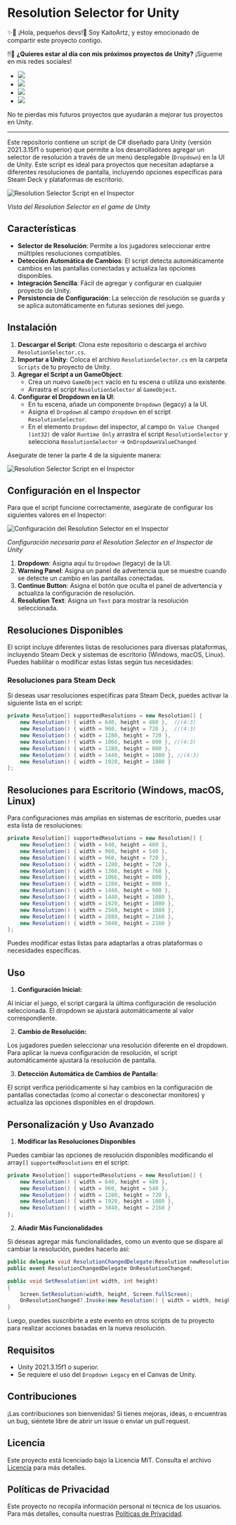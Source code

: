 # Resolution Selector for Unity

✨🌷 ¡Hola, pequeños devs!💖 Soy KaitoArtz, y estoy emocionado de compartir este proyecto contigo.

‼🥺 **¿Quieres estar al día con mis próximos proyectos de Unity?** ¡Sígueme en mis redes sociales!

- [<img src="https://img.shields.io/badge/X-000000?style=for-the-badge&logo=x&logoColor=white" />](https://x.com/K41t0M)
- [<img src="https://img.shields.io/badge/Instagram-E4405F?style=for-the-badge&logo=instagram&logoColor=white" />](https://www.instagram.com/kaitoartzz/#)
- [<img src="https://img.shields.io/badge/LinkedIn-0077B5?style=for-the-badge&logo=linkedin&logoColor=white" />](https://linkedin.com/in/TuPerfil)
- [<img src="https://img.shields.io/badge/daily.dev-CE3DF3?style=for-the-badge&logo=dailydotdev&logoColor=white" />](https://app.daily.dev/kaitoartz)

No te pierdas mis futuros proyectos que ayudarán a mejorar tus proyectos en Unity.

---

Este repositorio contiene un script de C# diseñado para Unity (versión 2021.3.15f1 o superior) que permite a los desarrolladores agregar un selector de resolución a través de un menú desplegable (`Dropdown`) en la UI de Unity. Este script es ideal para proyectos que necesitan adaptarse a diferentes resoluciones de pantalla, incluyendo opciones específicas para Steam Deck y plataformas de escritorio.

![Resolution Selector Script en el Inspector](.image/ResolutionSelector.png)

*Vista del Resolution Selector en el game de Unity*

## Características

- **Selector de Resolución**: Permite a los jugadores seleccionar entre múltiples resoluciones compatibles.
- **Detección Automática de Cambios**: El script detecta automáticamente cambios en las pantallas conectadas y actualiza las opciones disponibles.
- **Integración Sencilla**: Fácil de agregar y configurar en cualquier proyecto de Unity.
- **Persistencia de Configuración**: La selección de resolución se guarda y se aplica automáticamente en futuras sesiones del juego.

## Instalación

1. **Descargar el Script**: Clona este repositorio o descarga el archivo `ResolutionSelector.cs`.
2. **Importar a Unity**: Coloca el archivo `ResolutionSelector.cs` en la carpeta `Scripts` de tu proyecto de Unity.
3. **Agregar el Script a un GameObject**:
   - Crea un nuevo `GameObject` vacío en tu escena o utiliza uno existente.
   - Arrastra el script `ResolutionSelector` al `GameObject`.
4. **Configurar el Dropdown en la UI**:
   - En tu escena, añade un componente `Dropdown` (legacy) a la UI.
   - Asigna el `Dropdown` al campo `dropdown` en el script `ResolutionSelector`.
   - En el elemento `Dropdown` del inspector, al campo `On Value Changed (int32)` de valor `Runtime Only` arrastra el script `ResolutionSelector` y selecciona `ResolutionSelector` -> `OnDropdownValueChanged`

Asegurate de tener la parte 4 de la siguiente manera:

![Resolution Selector Script en el Inspector](.image/Inspector.png)

## Configuración en el Inspector

Para que el script funcione correctamente, asegúrate de configurar los siguientes valores en el Inspector:

![Configuración del Resolution Selector en el Inspector](.image/DropdownResolutionValues.png)

*Configuración necesaria para el Resolution Selector en el Inspector de Unity*

1. **Dropdown**: Asigna aquí tu `Dropdown` (legacy) de la UI.
2. **Warning Panel**: Asigna un panel de advertencia que se muestre cuando se detecte un cambio en las pantallas conectadas.
3. **Continue Button**: Asigna el botón que oculta el panel de advertencia y actualiza la configuración de resolución.
4. **Resolution Text**: Asigna un `Text` para mostrar la resolución seleccionada.

## Resoluciones Disponibles

El script incluye diferentes listas de resoluciones para diversas plataformas, incluyendo Steam Deck y sistemas de escritorio (Windows, macOS, Linux). Puedes habilitar o modificar estas listas según tus necesidades:

### Resoluciones para Steam Deck

Si deseas usar resoluciones específicas para Steam Deck, puedes activar la siguiente lista en el script:

```csharp
private Resolution[] supportedResolutions = new Resolution[] {
    new Resolution() { width = 640, height = 480 },  //(4:3)
    new Resolution() { width = 960, height = 720 },  //(4:3)
    new Resolution() { width = 1280, height = 720 },
    new Resolution() { width = 1066, height = 800 }, //(4:3)
    new Resolution() { width = 1280, height = 800 },
    new Resolution() { width = 1440, height = 1080 }, //(4:3)
    new Resolution() { width = 1920, height = 1080 }
};
```
## Resoluciones para Escritorio (Windows, macOS, Linux)

Para configuraciones más amplias en sistemas de escritorio, puedes usar esta lista de resoluciones:

```csharp
private Resolution[] supportedResolutions = new Resolution[] {
    new Resolution() { width = 640, height = 480 },
    new Resolution() { width = 960, height = 540 },
    new Resolution() { width = 960, height = 720 },
    new Resolution() { width = 1280, height = 720 },
    new Resolution() { width = 1366, height = 768 },
    new Resolution() { width = 1066, height = 800 },
    new Resolution() { width = 1280, height = 800 },
    new Resolution() { width = 1440, height = 900 },
    new Resolution() { width = 1440, height = 1080 },
    new Resolution() { width = 1920, height = 1080 },
    new Resolution() { width = 2560, height = 1080 },
    new Resolution() { width = 2880, height = 2160 },
    new Resolution() { width = 3840, height = 2160 }
};
```

Puedes modificar estas listas para adaptarlas a otras plataformas o necesidades específicas.

## Uso

1. **Configuración Inicial:**

Al iniciar el juego, el script cargará la última configuración de resolución seleccionada.
El dropdown se ajustará automáticamente al valor correspondiente.

2. **Cambio de Resolución:**
   
Los jugadores pueden seleccionar una resolución diferente en el dropdown.
Para aplicar la nueva configuración de resolución, el script automáticamente ajustará la resolución de pantalla.

3. **Detección Automática de Cambios de Pantalla:**
   
El script verifica periódicamente si hay cambios en la configuración de pantallas conectadas (como al conectar o desconectar monitores) y actualiza las opciones disponibles en el dropdown.

## Personalización y Uso Avanzado

1. **Modificar las Resoluciones Disponibles**

Puedes cambiar las opciones de resolución disponibles modificando el array`[]` `supportedResolutions` en el script:

```csharp
private Resolution[] supportedResolutions = new Resolution[] {
    new Resolution() { width = 640, height = 480 },
    new Resolution() { width = 960, height = 540 },
    new Resolution() { width = 1280, height = 720 },
    new Resolution() { width = 1920, height = 1080 },
    new Resolution() { width = 3840, height = 2160 }
};
```

2. **Añadir Más Funcionalidades**

Si deseas agregar más funcionalidades, como un evento que se dispare al cambiar la resolución, puedes hacerlo así:

```csharp
public delegate void ResolutionChangedDelegate(Resolution newResolution);
public event ResolutionChangedDelegate OnResolutionChanged;

public void SetResolution(int width, int height)
{
    Screen.SetResolution(width, height, Screen.fullScreen);
    OnResolutionChanged?.Invoke(new Resolution() { width = width, height = height });
}
```

Luego, puedes suscribirte a este evento en otros scripts de tu proyecto para realizar acciones basadas en la nueva resolución.

## Requisitos

- Unity 2021.3.15f1 o superior.
- Se requiere el uso del `Dropdown Legacy` en el Canvas de Unity.

## Contribuciones

¡Las contribuciones son bienvenidas! Si tienes mejoras, ideas, o encuentras un bug, siéntete libre de abrir un issue o enviar un pull request.

## Licencia

Este proyecto está licenciado bajo la Licencia MIT. Consulta el archivo [Licencia](LICENSE.md) para más detalles.

## Políticas de Privacidad

Este proyecto no recopila información personal ni técnica de los usuarios. Para más detalles, consulta nuestras [Políticas de Privacidad](SECURITY.md).
